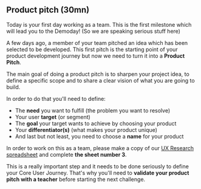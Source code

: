 ## Product pitch (30mn)

Today is your first day working as a team. This is the first milestone which will lead you to the Demoday! (So we are speaking serious stuff here)

A few days ago, a member of your team pitched an idea which has been selected to be developed. This first pitch is the starting point of your product development journey but now we need to turn it into a **Product Pitch**.

The main goal of doing a product pitch is to sharpen your project idea, to define a specific scope and to share a clear vision of what you are going to build.

In order to do that you'll need to define:
- The **need** you want to fulfill (the problem you want to resolve)
- Your user **target** (or segment)
- The **goal** your target wants to achieve by choosing your product
- Your **differentiator(s)** (what makes your product unique)
- And last but not least, you need to choose a **name** for your product

In order to work on this as a team, please make a copy of our [UX Research spreadsheet](https://docs.google.com/spreadsheets/d/16X7VHSkVXHpedbh3m9Pt0e1psZoxtKNDcoUPpJ16hIs/edit?usp=sharing) and complete **the sheet number 3**.

This is a really important step and it needs to be done seriously to define your Core User Journey. That's why you'll need to **validate your product pitch with a teacher** before starting the next challenge.
